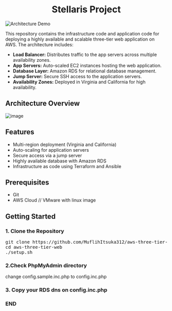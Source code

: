 <div align="center"> <h1> Stellaris Project
</h1>
</div>

![Architecture Demo](https://s6.ezgif.com/tmp/ezgif-6-4f12627e70.gif)

This repository contains the infrastructure code and application code for deploying a highly available and scalable three-tier web application on AWS. The architecture includes:

- **Load Balancer:** Distributes traffic to the app servers across multiple availability zones.
- **App Servers:** Auto-scaled EC2 instances hosting the web application.
- **Database Layer:** Amazon RDS for relational database management.
- **Jump Server:** Secure SSH access to the application servers.
- **Availability Zones:** Deployed in Virginia and California for high availability.

## Architecture Overview

![image](https://github.com/user-attachments/assets/9cc7a8a6-4f88-431f-96e8-587a8b1520b6)


## Features

- Multi-region deployment (Virginia and California)
- Auto-scaling for application servers
- Secure access via a jump server
- Highly available database with Amazon RDS
- Infrastructure as code using Terraform and Ansible

## Prerequisites
- Git
- AWS Cloud // VMware with linux image

## Getting Started

### 1. Clone the Repository
<pre>
git clone https://github.com/MuflihItsuka312/aws-three-tier-web.git
cd aws-three-tier-web
./setup.sh 
</pre>

### 2.Check PhpMyAdmin directory 
change config.sample.inc.php to config.inc.php

### 3. Copy your RDS dns on  config.inc.php 

### END

